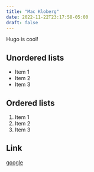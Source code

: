 ```yaml
---
title: "Mac Kloberg"
date: 2022-11-22T23:17:58-05:00
draft: false
---
```


Hugo is cool!

## Unordered lists

- Item 1
- Item 2
- Item 3

## Ordered lists

1. Item 1
2. Item 2
3. Item 3

## Link

[google](www.google.com)